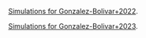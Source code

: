 [Simulations for Gonzalez-Bolivar+2022](../2msun-tp-agb.html).


[Simulations for Gonzalez-Bolivar+2023](../bowen-dusty-ce.html).
